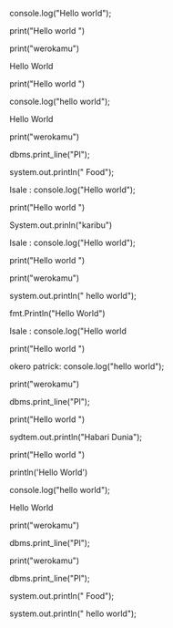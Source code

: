 
console.log("Hello world");   

print("Hello world ")   

print("werokamu")   

<html> 
 <body>
   Hello World
   </body>
  </html>   
  
print("Hello world ")   

console.log("hello world");    

<p>Hello World</p>   

print("werokamu")   

dbms.print_line("Pl");   

system.out.println(" Food");   

Isale : console.log("Hello world");   

print("Hello world ")   

System.out.prinln("karibu")   

Isale : console.log("Hello world");   

print("Hello world ")   

print("werokamu")   

system.out.println(" hello world");   

fmt.Println("Hello World")   

Isale : console.log("Hello world   

print("Hello world ")   

okero patrick: console.log("hello world");    

print("werokamu")     

dbms.print_line("Pl");    

print("Hello world ")   

sydtem.out.println("Habari Dunia");   

print("Hello world ")   

println('Hello World')   

console.log("hello world");   

<p>Hello World</p>  

print("werokamu")  

dbms.print_line("Pl");  

print("werokamu")   

dbms.print_line("Pl");   

system.out.println(" Food");   

system.out.println(" hello world");     
